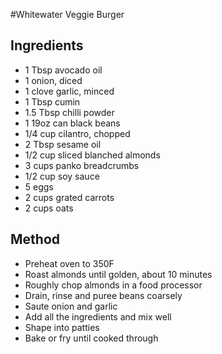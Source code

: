 #Whitewater Veggie Burger

## Ingredients
- 1 Tbsp avocado oil
- 1 onion, diced
- 1 clove garlic, minced
- 1 Tbsp cumin
- 1.5 Tbsp chilli powder
- 1 19oz can black beans
- 1/4 cup cilantro, chopped
- 2 Tbsp sesame oil
- 1/2 cup sliced blanched almonds
- 3 cups panko breadcrumbs
- 1/2 cup soy sauce
- 5 eggs
- 2 cups grated carrots
- 2 cups oats

## Method
- Preheat oven to 350F
- Roast almonds until golden, about 10 minutes
- Roughly chop almonds in a food processor
- Drain, rinse and puree beans coarsely
- Saute onion and garlic
- Add all the ingredients and mix well
- Shape into patties
- Bake or fry until cooked through

